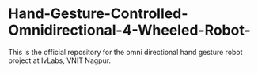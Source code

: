 # Hand-Gesture-Controlled-Omnidirectional-4-Wheeled-Robot-
This is the official repository for the omni directional hand gesture robot project at IvLabs, VNIT Nagpur.

